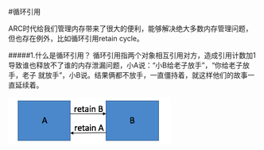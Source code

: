#循环引用

ARC时代给我们管理内存带来了很大的便利，能够解决绝大多数内存管理问题，但也存在例外，比如循环引用retain cycle。

#####1.什么是循环引用？
循环引用指两个对象相互引用对方，造成引用计数加1导致谁也释放不了谁的内存泄漏问题，小A说：“小B给老子放手”，“你给老子放手，老子 就放手”，小B说。结果俩都不放手，一直僵持着，就这样他们的故事一直延续着。

![](/assets/pic11-1.png)